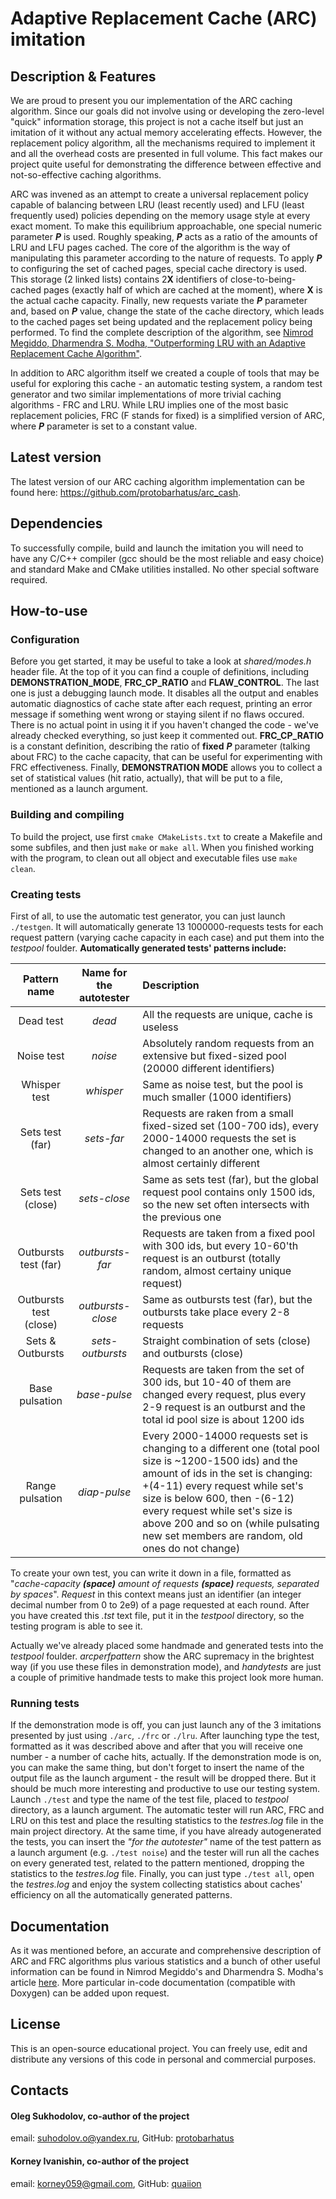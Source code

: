 # Adaptive Replacement Cache (ARC) imitation

## Description & Features
We are proud to present you our implementation of the ARC caching algorithm. Since our goals did not involve using or developing the zero-level "quick" information storage, this project is not a cache itself but just an imitation of it without any actual memory accelerating effects. However, the replacement policy algorithm, all the mechanisms required to implement it and all the overhead costs are presented in full volume. This fact makes our project quite useful for demonstrating the difference between effective and not-so-effective caching algorithms.

ARC was invened as an attempt to create a universal replacement policy capable of balancing between LRU (least recently used) and LFU (least frequently used) policies depending on the memory usage style at every exact moment. To make this equilibrium approachable, one special numeric parameter ***P*** is used. Roughly speaking, ***P*** acts as a ratio of the amounts of LRU and LFU pages cached. The core of the algorithm is the way of manipulating this parameter according to the nature of requests. To apply ***P*** to configuring the set of cached pages, special cache directory is used. This storage (2 linked lists) contains 2**X** identifiers of close-to-being-cached pages (exactly half of which are cached at the moment), where **X** is the actual cache capacity. Finally, new requests variate the ***P*** parameter and, based on ***P*** value, change the state of the cache directory, which leads to the cached pages set being updated and the replacement policy being performed. To find the complete description of the algorithm, see [Nimrod Megiddo, Dharmendra S. Modha, "Outperforming LRU with an Adaptive Replacement Cache Algorithm"](http://theory.stanford.edu/~megiddo/pdf/IEEE_COMPUTER_0404.pdf).

In addition to ARC algorithm itself we created a couple of tools that may be useful for exploring this cache - an automatic testing system, a random test generator and two similar implementations of more trivial caching algorithms - FRC and LRU. While LRU implies one of the most basic replacement policies, FRC (F stands for fixed) is a simplified version of ARC, where ***P*** parameter is set to a constant value.

## Latest version
The latest version of our ARC caching algorithm implementation can be found here: <https://github.com/protobarhatus/arc_cash>.

## Dependencies
To successfully compile, build and launch the imitation you will need to have any C/C++ compiler (gcc should be the most reliable and easy choice) and standard Make and CMake utilities installed. No other special software required.

## How-to-use
### Configuration
Before you get started, it may be useful to take a look at *shared/modes.h* header file. At the top of it you can find a couple of definitions, including **DEMONSTRATION_MODE**, **FRC_CP_RATIO** and **FLAW_CONTROL**. The last one is just a debugging launch mode. It disables all the output and enables automatic diagnostics of cache state after each request, printing an error message if something went wrong or staying silent if no flaws occured. There is no actual point in using it if you haven't changed the code - we've already checked everything, so just keep it commented out. **FRC_CP_RATIO** is a constant definition, describing the ratio of **fixed** ***P*** parameter (talking about FRC) to the cache capacity, that can be useful for experimenting with FRC effectiveness. Finally, **DEMONSTRATION MODE** allows you to collect a set of statistical values (hit ratio, actually), that will be put to a file, mentioned as a launch argument.

### Building and compiling
To build the project, use first `cmake CMakeLists.txt` to create a Makefile and some subfiles, and then just `make` or `make all`. When you finished working with the program, to clean out all object and executable files use `make clean`.

### Creating tests
First of all, to use the automatic test generator, you can just launch `./testgen`. It will automatically generate 13 1000000-requests tests for each request pattern (varying cache capacity in each case) and put them into the *testpool* foulder. **Automatically generated tests' patterns include:**

  Pattern name            |  Name for the autotester  |  Description
 :-----------------------:|:-------------------------:|:-------------------------------
  Dead test               | *dead*                    | All the requests are unique, cache is useless
  Noise test              | *noise*                   | Absolutely random requests from an extensive but fixed-sized pool (20000 different identifiers)
  Whisper test            | *whisper*                 | Same as noise test, but the pool is much smaller (1000 identifiers)
  Sets test (far)         | *sets-far*                | Requests are raken from a small fixed-sized set (100-700 ids), every 2000-14000 requests the set is changed to an another one, which is almost certainly different
  Sets test (close)       | *sets-close*              | Same as sets test (far), but the global request pool contains only 1500 ids, so the new set often intersects with the previous one
  Outbursts test (far)    | *outbursts-far*            | Requests are taken from a fixed pool with 300 ids, but every 10-60'th request is an outburst (totally random, almost certainy unique request)
  Outbursts test (close)  | *outbursts-close*          | Same as outbursts test (far), but the outbursts take place every 2-8 requests
  Sets & Outbursts        | *sets-outbursts*          | Straight combination of sets (close) and outbursts (close)
  Base pulsation          | *base-pulse*              | Requests are taken from the set of 300 ids, but 10-40 of them are changed every request, plus every 2-9 request is an outburst and the total id pool size is about 1200 ids 
  Range pulsation         | *diap-pulse*              | Every 2000-14000 requests set is changing to a different one (total pool size is ~1200-1500 ids) and the amount of ids in the set is changing: +(4-11) every request while set's size is below 600, then -(6-12) every request while set's size is above 200 and so on (while pulsating new set members are random, old ones do not change)

To create your own test, you can write it down in a file, formatted as "*cache-capacity **(space)** amount of requests **(space)** requests, separated by spaces*". *Request* in this context means just an identifier (an integer decimal number from 0 to 2e9) of a page requested at each round. After you have created this *.tst* text file, put it in the *testpool* directory, so the testing program is able to see it.

Actually we've already placed some handmade and generated tests into the *testpool* foulder. *arcperfpattern* show the ARC supremacy in the brightest way (if you use these files in demonstration mode), and *handytests* are just a couple of primitive handmade tests to make this project look more human.

### Running tests
If the demonstration mode is off, you can just launch any of the 3 imitations presented by just using `./arc`, `./frc` or `./lru`. After launching type the test, formatted as it was described above and after that you will receive one number - a number of cache hits, actually. If the demonstration mode is on, you can make the same thing, but don't forget to insert the name of the output file as the launch argument - the result will be dropped there. But it should be much more interesting and productive to use our testing system. Launch `./test` and type the name of the test file, placed to *testpool* directory, as a launch argument. The automatic tester will run ARC, FRC and LRU on this test and place the resulting statistics to the *testres.log* file in the main project directory. At the same time, if you have already autogenerated the tests, you can insert the *"for the autotester"* name of the test pattern as a launch argument (e.g. `./test noise`) and the tester will run all the caches on every generated test, related to the pattern mentioned, dropping the statistics to the *testres.log* file. Finally, you can just type `./test all`, open the *testres.log* and enjoy the system collecting statistics about caches' efficiency on all the automatically generated patterns.

## Documentation
As it was mentioned before, an accurate and comprehensive description of ARC and FRC algorithms plus various statistics and a bunch of other useful information can be found in Nimrod Megiddo's and Dharmendra S. Modha's article [here](http://theory.stanford.edu/~megiddo/pdf/IEEE_COMPUTER_0404.pdf). More particular in-code documentation (compatible with Doxygen) can be added upon request.

## License
This is an open-source educational project. You can freely use, edit and distribute any versions of this code in personal and commercial purposes.

## Contacts
#### Oleg Sukhodolov, co-author of the project
email: <suhodolov.o@yandex.ru>,
GitHub: [protobarhatus](https://github.com/protobarhatus)

#### Korney Ivanishin, co-author of the project
email: <korney059@gmail.com>,
GitHub: [quaiion](https://github.com/quaiion)

